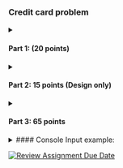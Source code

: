 ### Credit card problem

<details>
  <summary>

  #### Part 1: (20 points)

  </summary>

You have a CSV file that contains credit card  records. Each record is on a line. It contains a field for the card number, the expiration date, and the name of the card holder. The fields are comma-separated.  In your system you have the following class structure for the credit cards:

     a class CreditCard,

     classes VisaCC, MasterCC, AmExCC that are all subclasses of CreditCard,

     you can assume more subclasses for other credit card types will be added later on.

You now have to design the method(s) (and maybe additional classes) that  reads a record from the file, verifies that the credit card number is a valid account number, and creates an instance of the appropriate credit card class.  

Important details: Credit card numbers cannot exceed 19.  You can determine the card issuer based on the credit card number:

MasterCard

First digit is a 5, second digit is in range 1 through 5 inclusive. Only valid length of number is 16 digits.

Visa

First digit is a 4. Length is either 13 or 16 digits.

AmericanExpress

First digit is a 3 and second digit a 4 or 7. Length is 15 digits.

Discover

First four digits are 6011. Length is 16 digits.

Deliverables:

Upload a PDF document containing the text and UML Class diagram in your Git repo. You can use Astah tool for the diagrams.

- Describe what is the primary problem you try to solve.

- Describe what are the secondary problems you try to solve (if there are any).

- Describe what design pattern(s) you use how (use plain text and diagrams).

- Describe the consequences of using this/these pattern(s).

Hint: you face here (at least) two problems, one has to do with how you figure out what kind of card a specific record is about, the other one with how you create the appropriate objects. Look at behavioral patterns and at creational patterns.

</details>

<details>
  <summary>

  #### Part 2:  15 points (Design only)

   </summary>

Continue with the design from Part 1 and extend it to parse different input file formats (json, xml, csv) and detect the type of credit card and then output to a file  (in the same format as the input - json or xml or csv) - with each line showing the card number, type of card (if a valid card number) and an error (if the card number is not valid). The design should accommodate newer file formats for the future. Draw a  UML Class Diagram for Part 2

</details>

<details>
  <summary>

  #### Part 3: 65 points

  </summary>

Implement an application (Java code and JUnit tests) for Part 1 and Part2 - that accepts input file name and output file name and writes an output file in the same format as the input (CSV or JSON or XML). Output should contain the details specified in Part 2.

</details>


<details>

<summary>  
  #### Console Input example: 
</summary>

input file name:

src/main/java/org/creditcard/sample_files/input_file.json


output file name:

src/main/java/org/creditcard/sample_files/output_file.json

</details>


[![Review Assignment Due Date](https://classroom.github.com/assets/deadline-readme-button-24ddc0f5d75046c5622901739e7c5dd533143b0c8e959d652212380cedb1ea36.svg)](https://classroom.github.com/a/9NZqTcR2)
